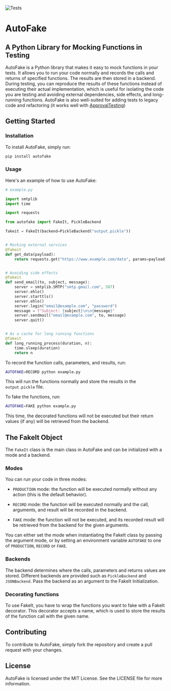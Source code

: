 ![Tests](https://github.com/agusdmb/autofake/actions/workflows/tests.yml/badge.svg)

# AutoFake

## A Python Library for Mocking Functions in Testing

 AutoFake is a Python library that makes it easy to mock functions in your
 tests. It allows you to run your code normally and records the calls and
 returns of specified functions. The results are then stored in a backend.
 During testing, you can reproduce the results of these functions instead of
 executing their actual implementation, which is useful for isolating the code
 you are testing and avoiding external dependencies, side effects, and
 long-running functions. AutoFake is also well-suited for adding tests to
 legacy code and refactoring (it works well with
 [ApprovalTesting](https://approvaltests.com/))

## Getting Started

### Installation

To install AutoFake, simply run:

```bash
pip install autofake
```

### Usage

Here's an example of how to use AutoFake:


```python
# example.py

import smtplib
import time

import requests

from autofake import FakeIt, PickleBackend

fakeit = FakeIt(backend=PickleBackend("output.pickle"))


# Mocking external services
@fakeit
def get_data(payload):
    return requests.get("https://www.example.com/data", params=payload).json()


# Avoiding side effects
@fakeit
def send_email(to, subject, message):
    server = smtplib.SMTP("smtp.gmail.com", 587)
    server.ehlo()
    server.starttls()
    server.ehlo()
    server.login("email@example.com", "password")
    message = f"Subject: {subject}\n\n{message}"
    server.sendmail("email@example.com", to, message)
    server.quit()


# As a cache for long running functions
@fakeit
def long_running_process(duration, n):
    time.sleep(duration)
    return n

```

To record the function calls, parameters, and results, run:

```bash
AUTOFAKE=RECORD python example.py
```

This will run the functions normally and store the results in the
`output.pickle` file.

To fake the functions, run:

```bash
AUTOFAKE=FAKE python example.py
```

This time, the decorated functions will not be executed but their return values
(if any) will be retrieved from the backend.

## The FakeIt Object

The `FakeIt` class is the main class in AutoFake and can be initialized with a
mode and a backend.

### Modes

You can run your code in three modes:

- `PRODUCTION` mode: the function will be executed normally without any action
  (this is the default behavior).

- `RECORD` mode: the function will be executed normally and the call,
  arguments, and result will be recorded in the backend.

- `FAKE` mode: the function will not be executed, and its recorded result will
  be retrieved from the backend for the given arguments.

You can either set the mode when instantiating the FakeIt class by passing the
argument mode, or by setting an environment variable `AUTOFAKE` to one of
`PRODUCTION`, `RECORD` or `FAKE`.

### Backends

The backend determines where the calls, parameters and returns values are
stored. Different backends are provided such as `PickleBackend` and
`JSONBackend`. Pass the backend as an argument to the FakeIt Initialization.

### Decorating functions

To use FakeIt, you have to wrap the functions you want to fake with a FakeIt
decorator. This decorator accepts a name, which is used to store the results of
the function call with the given name.

## Contributing

To contribute to AutoFake, simply fork the repository and create a pull request
with your changes.

## License

AutoFake is licensed under the MIT License. See the LICENSE file for more
information.

